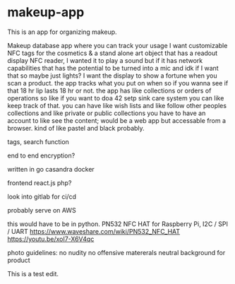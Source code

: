# makeup-app

This is an app for organizing makeup.  

Makeup database app where you can track your usage
I want customizable NFC tags for the cosmetics & a stand alone art object that has a readout display NFC reader, I wanted it to play a sound but if it has network capabilities that has the potential to be turned into a mic and idk if I want that so maybe just lights? 
I want the display to show a fortune when you scan a product. 
the app tracks what you put on when so if you wanna see if that 18 hr lip lasts 18 hr or not. 
the app has like collections or orders of operations so like if you want to doa 42 setp sink care system you can like keep track of that. 
you can have like wish lists and like follow other peoples collections and like private or public collections you have to have an account to like see the content; 
would be a web app but accessable from a browser. 
kind of like pastel and black probably. 

tags, search function

end to end encryption? 

written in go
casandra
docker

frontend
react.js
php?

look into gitlab for ci/cd 

probably serve on AWS


this would have to be in python. 
PN532 NFC HAT for Raspberry Pi, I2C / SPI / UART
https://www.waveshare.com/wiki/PN532_NFC_HAT
https://youtu.be/xoI7-X6V4qc



photo guidelines:
no nudity
no offensive matererals
neutral background for product

This is a test edit. 
